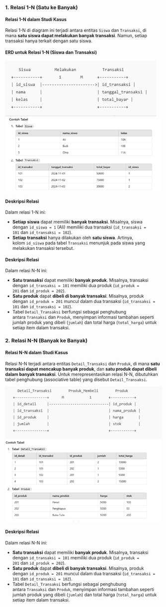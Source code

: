 ### 1. **Relasi 1-N (Satu ke Banyak)**

#### Relasi 1-N dalam Studi Kasus

Relasi 1-N di diagram ini terjadi antara entitas `Siswa` dan `Transaksi`, di mana **satu siswa dapat melakukan banyak transaksi**. Namun, setiap transaksi hanya terkait dengan satu siswa.

#### ERD untuk Relasi 1-N (Siswa dan Transaksi)

![](assett/1-M.png)
![](assett/siswa-transaksi.png)
#### Deskripsi Relasi
Dalam relasi 1-N ini:
- **Setiap siswa** dapat memiliki **banyak transaksi**. Misalnya, siswa dengan `id_siswa = 1` (Ali) memiliki dua transaksi (`id_transaksi = 101` dan `id_transaksi = 102`).
- **Setiap transaksi** hanya dilakukan oleh **satu siswa**. Artinya, kolom `id_siswa` pada tabel `Transaksi` menunjuk pada siswa yang melakukan transaksi tersebut.
#### Deskripsi Relasi
Dalam relasi N-N ini:
- **Satu transaksi** dapat memiliki **banyak produk**. Misalnya, transaksi dengan `id_transaksi = 101` memiliki dua produk (`id_produk = 201` dan `id_produk = 202`).
- **Satu produk** dapat **dibeli di banyak transaksi**. Misalnya, produk dengan `id_produk = 201` muncul dalam dua transaksi (`id_transaksi = 101` dan `id_transaksi = 102`).
- Tabel `Detail_Transaksi` berfungsi sebagai penghubung antara `Transaksi` dan `Produk`, menyimpan informasi tambahan seperti jumlah produk yang dibeli (`jumlah`) dan total harga (`total_harga`) untuk setiap item dalam transaksi.
### 2. **Relasi N-N (Banyak ke Banyak)**

#### Relasi N-N dalam Studi Kasus

Relasi N-N terjadi antara entitas `Detail_Transaksi` dan `Produk`, di mana **satu transaksi dapat mencakup banyak produk**, dan **satu produk dapat dibeli dalam banyak transaksi**. Untuk merepresentasikan relasi N-N, dibutuhkan tabel penghubung (associative table) yang disebut `Detail_Transaksi`.

![](assett/m-1.png)
![](assett/detail.png)
#### Deskripsi Relasi

Dalam relasi N-N ini:

- **Satu transaksi** dapat memiliki **banyak produk**. Misalnya, transaksi dengan `id_transaksi = 101` memiliki dua produk (`id_produk = 201` dan `id_produk = 202`).
- **Satu produk** dapat **dibeli di banyak transaksi**. Misalnya, produk dengan `id_produk = 201` muncul dalam dua transaksi (`id_transaksi = 101` dan `id_transaksi = 102`).
- Tabel `Detail_Transaksi` berfungsi sebagai penghubung antara `Transaksi` dan `Produk`, menyimpan informasi tambahan seperti jumlah produk yang dibeli (`jumlah`) dan total harga (`total_harga`) untuk setiap item dalam transaksi.